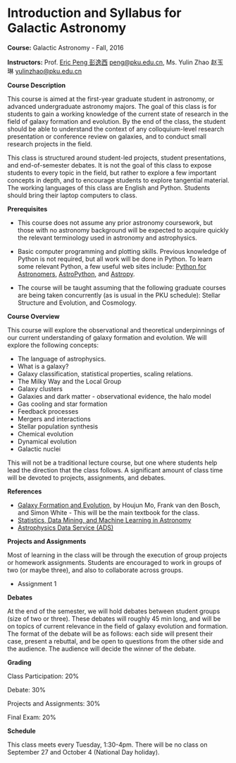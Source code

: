 # Introduction and Syllabus for Galactic Astronomy

**Course:** Galactic Astronomy - Fall, 2016

**Instructors:** Prof. [Eric Peng 彭逸西](http://kiaa.pku.edu.cn/~peng) <peng@pku.edu.cn>, Ms. Yulin Zhao 赵玉琳 <yulinzhao@pku.edu.cn>

**Course Description**


This course is aimed at the first-year graduate student in astronomy, or advanced undergraduate astronomy majors. The goal of this class is for students to gain a working knowledge of the current state of research in the field of galaxy formation and evolution. By the end of the class, the student should be able to understand the context of any colloquium-level research presentation or conference review on galaxies, and to conduct small research projects in the field. 

This class is structured around student-led projects, student presentations, and end-of-semester debates. It is not the goal of this class to expose students to every topic in the field, but rather to explore a few important concepts in depth, and to encourage students to explore tangential material. The working languages of this class are English and Python. Students should bring their laptop computers to class.

**Prerequisites**


   * This course does not assume any prior astronomy coursework, but those with no astronomy background will be expected to acquire quickly the relevant terminology used in astronomy and astrophysics.

   * Basic computer programming and plotting skills. Previous knowledge of Python is not required, but all work will be done in Python. To learn some relevant Python, a few useful web sites include: [Python for Astronomers](https://python4astronomers.github.io), [AstroPython](http://www.astropython.org/), and [Astropy](http://www.astropy.org/).
   * The course will be taught assuming that the following graduate courses are being taken concurrently (as is usual in the PKU schedule): Stellar Structure and Evolution, and Cosmology.

**Course Overview**

This course will explore the observational and theoretical underpinnings of our current understanding of galaxy formation and evolution. We will explore the following concepts:


   * The language of astrophysics.
   * What is a galaxy?
   * Galaxy classification, statistical properties, scaling relations.
   * The Milky Way and the Local Group
   * Galaxy clusters
   * Galaxies and dark matter - observational evidence, the halo model
   * Gas cooling and star formation
   * Feedback processes
   * Mergers and interactions
   * Stellar population synthesis
   * Chemical evolution
   * Dynamical evolution
   * Galactic nuclei

This will not be a traditional lecture course, but one where students help lead the direction that the class follows. A significant amount of class time will be devoted to projects, assignments, and debates.

**References**
   * [Galaxy Formation and Evolution](http://www.amazon.com/Galaxy-Formation-Evolution-Houjun-Mo/dp/0521857937), by Houjun Mo, Frank van den Bosch, and Simon White - This will be the main textbook for the class.
   * [Statistics, Data Mining, and Machine Learning in Astronomy](https://www.amazon.cn/Statistics-Data-Mining-and-Machine-Learning-in-Astronomy-A-Practical-Python-Guide-for-the-Analysis-of-Survey-Data-Ivezic-Zeljko/dp/0691151687)
   * [Astrophysics Data Service (ADS)](http://adsabs.harvard.edu/abstract_service.html)

**Projects and Assignments**

Most of learning in the class will be through the execution of group projects or homework assignments. Students are encouraged to work in groups of two (or maybe three), and also to collaborate across groups. 

* Assignment 1

**Debates**

At the end of the semester, we will hold debates between student groups (size of two or three). These debates will roughly 45 min long, and will be on topics of current relevance in the field of galaxy evolution and formation. The format of the debate will be as follows: each side will present their case, present a rebuttal, and be open to questions from the other side and the audience. The audience will decide the winner of the debate.

**Grading**

Class Participation: 20%

Debate: 30%

Projects and Assignments: 30%

Final Exam: 20%

**Schedule**

This class meets every Tuesday, 1:30-4pm. There will be no class on September 27 and October 4 (National Day holiday).
